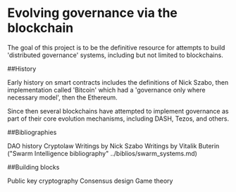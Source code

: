 Evolving governance via the blockchain
======================

The goal of this project is to be the definitive resource for attempts to build 'distributed governance' systems, including but not limited to blockchains.

##History

Early history on smart contracts includes the definitions of Nick Szabo, then implementation called 'Bitcoin' which had a 'governance only where necessary model', then the Ethereum.

 Since then several blockchains have attempted to implement governance as part of their core evolution mechanisms, including DASH, Tezos, and others.

##Bibliographies

DAO history
Cryptolaw
Writings by Nick Szabo
Writings by Vitalik Buterin
("Swarm Intelligence bibliography" ../biblios/swarm_systems.md)

##Building blocks

Public key cryptography
Consensus design
Game theory
